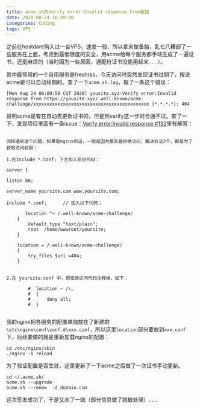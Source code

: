 ```yaml
---
title: acme.sh的Verify error:Invalid response from报错
date: 2020-08-24 16:49:00
categories: Coding
tags: VPS 
---
```


之前在hostdare购入过一台VPS，速度一般，所以拿来做备胎，乱七八糟部了一些服务在上面，考虑到最低限度的安全，用acme给每个服务都手动生成了一遍证书，还挺麻烦的（当时因为一些原因，通配符证书没能用起来……）。

其中最常用的一个自用服务是freshrss，今天访问时突然发现证书过期了，按说acme是可以自动续期的。查了一下`acme.sh.log`，报了一条这个错误：

<!-- more -->

```
[Mon Aug 24 00:09:56 CST 2020] yousite.xyz:Verify error:Invalid response from https://yousite.xyz/.well-known/acme-challenge/xxxxxxxxxxxxxxxxxxxxxxxxxxxxxxxxxxxxxxxxxxx [*.*.*.*]: 404
```

说明acme是有在自动去更新证书的，但是到verify这一步时会通不过。查了一下，发现项目里面有一条issue：[Verify error:Invalid response #132][1]里有解答：

```

同样遇到这个问题，如果是nginx的话，一般是因为服务器拒绝访问，解决方法2个，都是为了获取访问权限：

1.在include *.conf; 下方加入部分代码：

server {

listen 80;

server_name yoursite.com www.yoursite.com;

include *.conf;      // 加入以下代码；

       location ^~ /.well-known/acme-challenge/ 
    {
        default_type "text/plain";
        root  /home/wwwroot/yoursite;
    }
    
    location = /.well-known/acme-challenge/ 
    {
        try_files $uri =404;
    }
    

2.在 yoursite.conf 中，把拒绝访问代码注释掉，如下：

        #  location ~ /\.
        #  {
        #      deny all;
        #  }


```

我的nginx把各服务的配置单独放在了新建的`\etc\nginx\conf\conf.d\xxx.conf`，所以这里`location`部分要放到`xxx.conf`下，后续要做的就是重新加载nginx的配置：

```
cd /etc/nginx/sbin
./nginx -s reload
```

为了验证配置是否生效，这里更新了一下acme之后做了一次证书手动更新。

```
cd ~/.acme.sh/
acme.sh --upgrade
acme.sh --renew  -d domain.com 
```

这次签发成功了，于是又水了一贴（部分信息做了脱敏处理）……

[1]: https://github.com/acmesh-official/acme.sh/issues/132 "Verify error:Invalid response #132"
